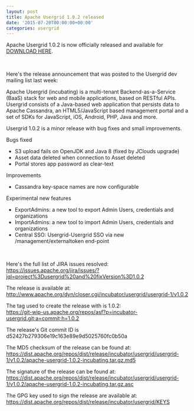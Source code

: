 ```yaml
---
layout: post
title: Apache Usergrid 1.0.2 released
date: '2015-07-20T00:00:00+00:00'
categories: usergrid
---
```

<p>Apache Usergrid 1.0.2 is now officially released and available for <a href="http://usergrid.incubator.apache.org/releases/">DOWNLOAD HERE</a>.</p><br>

<p>Here's the release announcement that was posted to the Usergrid dev mailing list last week:</p>

<p>Apache Usergrid (incubating) is a multi-tenant Backend-as-a-Service (BaaS) stack for web and mobile applications, based on RESTful APIs. Usergrid consists of a Java-based web application that persists data to Apache Cassandra, an HTML5/JavaScript based management portal and a set of SDKs for JavaScript, iOS, Android, PHP, Java and more. </p>

<p>Usergrid 1.0.2 is a minor release with bug fixes and small improvements. </p>

Bugs fixed

<ul>
<li>S3 upload fails on OpenJDK and Java 8 (fixed by JClouds upgrade)</li>
<li> Asset data deleted when connection to Asset deleted</li>
<li> Portal stores app password as clear-text</li>
</ul>

Improvements

<ul>
<li>Cassandra key-space names are now configurable</li>
</ul>

Experimental new features

<ul>
<li> ExportAdmins: a new tool to export Admin Users, credentials and organizations</li>
<li> ImportAdmins: a new tool to import Admin Users, credentials and organizations</li>
<li> Central SSO: Usergrid-Usergrid SSO via new /management/externaltoken end-point</li>
</ul>
<p>
<br>

Here's the full list of JIRA issues resolved:<br>
<a href="https://issues.apache.org/jira/issues/?jql=project%3Dusergrid%20and%20fixVersion%3D1.0.2">
https://issues.apache.org/jira/issues/?jql=project%3Dusergrid%20and%20fixVersion%3D1.0.2</a>
<p>

The release is available at:<br>
<a href="http://www.apache.org/dyn/closer.cgi/incubator/usergrid/usergrid-1/v1.0.2">
http://www.apache.org/dyn/closer.cgi/incubator/usergrid/usergrid-1/v1.0.2</a>
<p>

The tag used to create the release with is 1.0.2:<br>
<a href="https://git-wip-us.apache.org/repos/asf?p=incubator-usergrid.git;a=commit;h=1.0.2">
https://git-wip-us.apache.org/repos/asf?p=incubator-usergrid.git;a=commit;h=1.0.2</a>
<p>

The release's Git commit ID is d52427b279306e19c163e89e9d5025760fc0b50a
<p>

The MD5 checksum of the release can be found at:<br>
<a href="https://dist.apache.org/repos/dist/release/incubator/usergrid/usergrid-1/v1.0.2/apache-usergrid-1.0.2-incubating.tar.gz.md5">
https://dist.apache.org/repos/dist/release/incubator/usergrid/usergrid-1/v1.0.2/apache-usergrid-1.0.2-incubating.tar.gz.md5</a>
<p>

The signature of the release can be found at:<br>
<a href="https://dist.apache.org/repos/dist/release/incubator/usergrid/usergrid-1/v1.0.2/apache-usergrid-1.0.2-incubating.tar.gz.asc">
https://dist.apache.org/repos/dist/release/incubator/usergrid/usergrid-1/v1.0.2/apache-usergrid-1.0.2-incubating.tar.gz.asc</a>
<p>

The GPG key used to sign the release are available at:<br>
<a href="https://dist.apache.org/repos/dist/release/incubator/usergrid/KEYS">
https://dist.apache.org/repos/dist/release/incubator/usergrid/KEYS</a>
<p>
